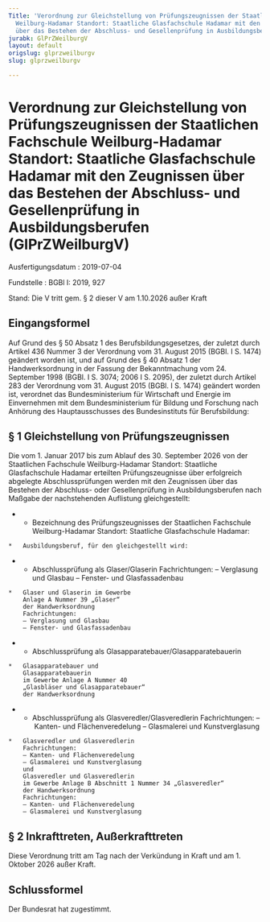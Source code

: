 ```yaml
---
Title: 'Verordnung zur Gleichstellung von Prüfungszeugnissen der Staatlichen Fachschule
  Weilburg-Hadamar Standort: Staatliche Glasfachschule Hadamar mit den Zeugnissen
  über das Bestehen der Abschluss- und Gesellenprüfung in Ausbildungsberufen'
jurabk: GlPrZWeilburgV
layout: default
origslug: glprzweilburgv
slug: glprzweilburgv

---
```


# Verordnung zur Gleichstellung von Prüfungszeugnissen der Staatlichen Fachschule Weilburg-Hadamar Standort: Staatliche Glasfachschule Hadamar mit den Zeugnissen über das Bestehen der Abschluss- und Gesellenprüfung in Ausbildungsberufen (GlPrZWeilburgV)

Ausfertigungsdatum
:   2019-07-04

Fundstelle
:   BGBl I: 2019, 927

Stand: Die V tritt gem. § 2 dieser V am 1.10.2026 außer Kraft

## Eingangsformel

Auf Grund des § 50 Absatz 1 des Berufsbildungsgesetzes, der zuletzt
durch Artikel 436 Nummer 3 der Verordnung vom 31. August 2015 (BGBl. I
S. 1474) geändert worden ist, und auf Grund des § 40 Absatz 1 der
Handwerksordnung in der Fassung der Bekanntmachung vom 24. September
1998 (BGBl. I S. 3074; 2006 I S. 2095), der zuletzt durch Artikel 283
der Verordnung vom 31. August 2015 (BGBl. I S. 1474) geändert worden
ist, verordnet das Bundesministerium für Wirtschaft und Energie im
Einvernehmen mit dem Bundesministerium für Bildung und Forschung nach
Anhörung des Hauptausschusses des Bundesinstituts für Berufsbildung:


## § 1 Gleichstellung von Prüfungszeugnissen

Die vom 1. Januar 2017 bis zum Ablauf des 30. September 2026 von der
Staatlichen Fachschule Weilburg-Hadamar Standort: Staatliche
Glasfachschule Hadamar erteilten Prüfungszeugnisse über erfolgreich
abgelegte Abschlussprüfungen werden mit den Zeugnissen über das
Bestehen der Abschluss- oder Gesellenprüfung in Ausbildungsberufen
nach Maßgabe der nachstehenden Auflistung gleichgestellt:

*    *   Bezeichnung des Prüfungszeugnisses der Staatlichen Fachschule
        Weilburg-Hadamar Standort: Staatliche Glasfachschule Hadamar:

    *   Ausbildungsberuf, für den gleichgestellt wird:


*    *   Abschlussprüfung als Glaser/Glaserin
        Fachrichtungen:
        – Verglasung und Glasbau
        – Fenster- und Glasfassadenbau

    *   Glaser und Glaserin im Gewerbe
        Anlage A Nummer 39 „Glaser“
        der Handwerksordnung
        Fachrichtungen:
        – Verglasung und Glasbau
        – Fenster- und Glasfassadenbau


*    *   Abschlussprüfung als Glasapparatebauer/Glasapparatebauerin

    *   Glasapparatebauer und
        Glasapparatebauerin
        im Gewerbe Anlage A Nummer 40
        „Glasbläser und Glasapparatebauer“
        der Handwerksordnung


*    *   Abschlussprüfung als Glasveredler/Glasveredlerin
        Fachrichtungen:
        – Kanten- und Flächenveredelung
        – Glasmalerei und Kunstverglasung

    *   Glasveredler und Glasveredlerin
        Fachrichtungen:
        – Kanten- und Flächenveredelung
        – Glasmalerei und Kunstverglasung
        und
        Glasveredler und Glasveredlerin
        im Gewerbe Anlage B Abschnitt 1 Nummer 34 „Glasveredler“
        der Handwerksordnung
        Fachrichtungen:
        – Kanten- und Flächenveredelung
        – Glasmalerei und Kunstverglasung





## § 2 Inkrafttreten, Außerkrafttreten

Diese Verordnung tritt am Tag nach der Verkündung in Kraft und am
1\. Oktober 2026              außer Kraft.


## Schlussformel

Der Bundesrat hat zugestimmt.

